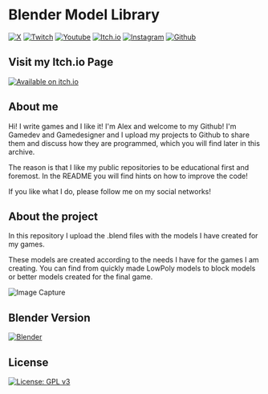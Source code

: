 # Blender Model Library

[![X](https://img.shields.io/badge/Follow%20%40iwritegames-000000?style=for-the-badge&logo=x&logoColor=white)](https://www.x.com/iwritegames)
[![Twitch](https://img.shields.io/badge/Twitch-9146FF?style=for-the-badge&logo=twitch&logoColor=white)](https://www.twitch.com/iwritegames)
[![Youtube](https://img.shields.io/badge/YouTube-FF0000?style=for-the-badge&logo=youtube&logoColor=white)](https://www.youtube.com/channel/UCRFsluuJre6OWpiT1hFJmjA?sub_confirmation=1)
[![Itch.io](https://img.shields.io/badge/Itch.io-FA5C5C?style=for-the-badge&logo=itchdotio&logoColor=white)](https://i-write-games.itch.io/)
[![Instagram](https://img.shields.io/badge/Instagram-E4405F?style=for-the-badge&logo=instagram&logoColor=white)](https://www.instagram.com/iwritegames)
[![Github](https://img.shields.io/badge/GitHub-100000?style=for-the-badge&logo=github&logoColor=white)](https://github.com/IWriteGames)

## Visit my Itch.io Page

[![Available on itch.io](http://jessemillar.github.io/available-on-itchio-badge/badge-color.png)](https://i-write-games.itch.io)

## About me

Hi! I write games and I like it! I'm Alex and welcome to my Github! I'm Gamedev and Gamedesigner and I upload my projects to Github to share them and discuss how they are programmed, which you will find later in this archive.

The reason is that I like my public repositories to be educational first and foremost. In the README you will find hints on how to improve the code!

If you like what I do, please follow me on my social networks!

## About the project

In this repository I upload the .blend files with the models I have created for my games.

These models are created according to the needs I have for the games I am creating. 
You can find from quickly made LowPoly models to block models or better models created for the final game.

![Image Capture](https://iwritegame.com/github/img/senet-game-blender-model-readme.jpg)

## Blender Version

[![Blender](https://img.shields.io/badge/Blender-3.6-57b.svg?&logo=blender)](https://www.blender.org)

## License

[![License: GPL v3](https://img.shields.io/badge/License-GPLv3-blue.svg)](https://www.gnu.org/licenses/gpl-3.0)

